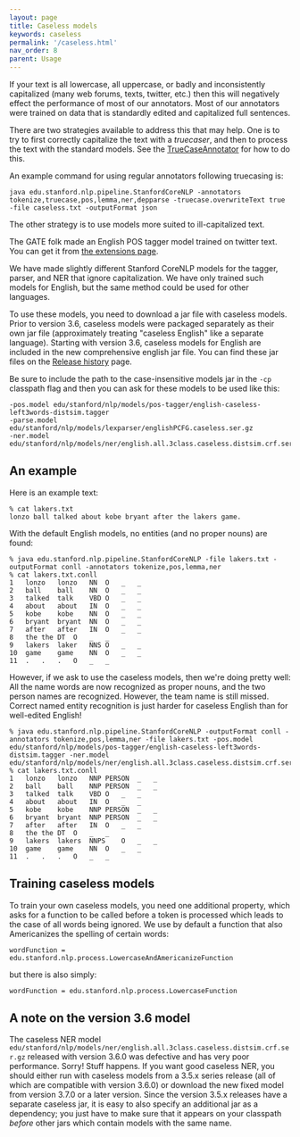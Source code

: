 ```yaml
---
layout: page
title: Caseless models
keywords: caseless
permalink: '/caseless.html'
nav_order: 8
parent: Usage
---
```


If your text is all lowercase, all uppercase, or badly and
inconsistently capitalized (many web forums, texts, twitter, etc.)
then this will negatively effect the performance of most of our
annotators. Most of our annotators were trained on data that is
standardly edited and capitalized full sentences.

There are two strategies available to address this that may help. One
is to try to first correctly capitalize the text with a
<i>truecaser</i>, and then to process the text with the standard models.
See the [TrueCaseAnnotator](truecase.html) for how to do this.

An example command for using regular annotators following truecasing
is:
```
java edu.stanford.nlp.pipeline.StanfordCoreNLP -annotators tokenize,truecase,pos,lemma,ner,depparse -truecase.overwriteText true -file caseless.txt -outputFormat json
```

The other strategy is to use models more suited to ill-capitalized text.

The GATE folk made an English POS tagger model trained on twitter
text. You can get it from [the extensions page](extensions.html).

We have made slightly different Stanford CoreNLP models for the tagger, parser, and NER
that ignore capitalization.  We have only trained such models
for English, but the same method could be used for other languages. 

To use these models, you need to download a jar file with caseless
models. Prior to version 3.6, caseless models were packaged separately as
their own jar file (approximately treating "caseless English" like a
separate language). Starting with version 3.6, caseless models for
English are included in the new comprehensive english jar file. You
can find these jar files on the [Release history](history.html) page.

Be sure to include the path to the case-insensitive models jar in the
`-cp` classpath flag and then you can 
ask for these models to be used like this:

```
-pos.model edu/stanford/nlp/models/pos-tagger/english-caseless-left3words-distsim.tagger
-parse.model edu/stanford/nlp/models/lexparser/englishPCFG.caseless.ser.gz
-ner.model edu/stanford/nlp/models/ner/english.all.3class.caseless.distsim.crf.ser.gz,edu/stanford/nlp/models/ner/english.muc.7class.caseless.distsim.crf.ser.gz,edu/stanford/nlp/models/ner/english.conll.4class.caseless.distsim.crf.ser.gz
```

## An example

Here is an example text:

    % cat lakers.txt
    lonzo ball talked about kobe bryant after the lakers game.

With the default English models, no entities (and no proper nouns) are
found:

    % java edu.stanford.nlp.pipeline.StanfordCoreNLP -file lakers.txt -outputFormat conll -annotators tokenize,pos,lemma,ner
    % cat lakers.txt.conll 
    1	lonzo	lonzo	NN	O	_	_
    2	ball	ball	NN	O	_	_
    3	talked	talk	VBD	O	_	_
    4	about	about	IN	O	_	_
    5	kobe	kobe	NN	O	_	_
    6	bryant	bryant	NN	O	_	_
    7	after	after	IN	O	_	_
    8	the	the	DT	O	_	_
    9	lakers	laker	NNS	O	_	_
    10	game	game	NN	O	_	_
    11	.	.	.	O	_	_
    

However, if we ask to use the caseless models, then we're doing pretty
well: All the name words are now recognized as proper nouns, and the
two person names are recognized. However, the team name is still
missed. Correct named entity recognition is just harder for caseless
English than for well-edited English!

    % java edu.stanford.nlp.pipeline.StanfordCoreNLP -outputFormat conll -annotators tokenize,pos,lemma,ner -file lakers.txt -pos.model edu/stanford/nlp/models/pos-tagger/english-caseless-left3words-distsim.tagger -ner.model edu/stanford/nlp/models/ner/english.all.3class.caseless.distsim.crf.ser.gz,edu/stanford/nlp/models/ner/english.muc.7class.caseless.distsim.crf.ser.gz,edu/stanford/nlp/models/ner/english.conll.4class.caseless.distsim.crf.ser.gz
    % cat lakers.txt.conll 
    1	lonzo	lonzo	NNP	PERSON	_	_
    2	ball	ball	NNP	PERSON	_	_
    3	talked	talk	VBD	O	_	_
    4	about	about	IN	O	_	_
    5	kobe	kobe	NNP	PERSON	_	_
    6	bryant	bryant	NNP	PERSON	_	_
    7	after	after	IN	O	_	_
    8	the	the	DT	O	_	_
    9	lakers	lakers	NNPS	O	_	_
    10	game	game	NN	O	_	_
    11	.	.	.	O	_	_
    



## Training caseless models

To train your own caseless models, you need one additional property,
which asks for a function to be called before a token is processed
which leads to the case of all words being ignored. We use by default
a function that also Americanizes the spelling of certain words:

```
wordFunction = edu.stanford.nlp.process.LowercaseAndAmericanizeFunction
```

but there is also simply:

```
wordFunction = edu.stanford.nlp.process.LowercaseFunction
```

## A note on the version 3.6 model

The caseless NER model
`edu/stanford/nlp/models/ner/english.all.3class.caseless.distsim.crf.ser.gz`
released with version 3.6.0 was defective and has very poor
performance. Sorry! Stuff happens. If you want good caseless NER,
you should either run with caseless models from a 3.5.x series
release (all of which are compatible with version 3.6.0) or download
the new fixed model from version 3.7.0 or a later version. Since the
version 3.5.x releases have a separate caseless jar, it is easy to
also specify an additional jar as a dependency; you just have to make sure that it
appears on your classpath *before* other jars which contain models
with the same name.

